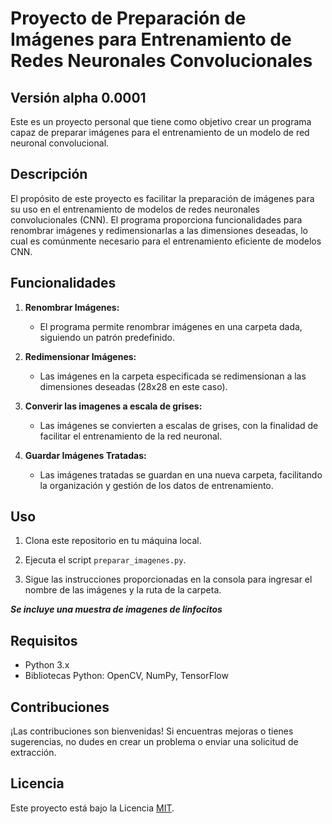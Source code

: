 # Proyecto de Preparación de Imágenes para Entrenamiento de Redes Neuronales Convolucionales 
## Versión alpha 0.0001
Este es un proyecto personal que tiene como objetivo crear un programa capaz de preparar imágenes para el entrenamiento de un modelo de red neuronal convolucional.

## Descripción

El propósito de este proyecto es facilitar la preparación de imágenes para su uso en el entrenamiento de modelos de redes neuronales convolucionales (CNN). El programa proporciona funcionalidades para renombrar imágenes y redimensionarlas a las dimensiones deseadas, lo cual es comúnmente necesario para el entrenamiento eficiente de modelos CNN.

## Funcionalidades

1. **Renombrar Imágenes:**
   - El programa permite renombrar imágenes en una carpeta dada, siguiendo un patrón predefinido.

2. **Redimensionar Imágenes:**
   - Las imágenes en la carpeta especificada se redimensionan a las dimensiones deseadas (28x28 en este caso).

3. **Converir las imagenes a escala de grises:**
   - Las imágenes se convierten a escalas de grises, con la finalidad de facilitar el entrenamiento de la red neuronal.

4. **Guardar Imágenes Tratadas:**
   - Las imágenes tratadas se guardan en una nueva carpeta, facilitando la organización y gestión de los datos de entrenamiento.

## Uso

1. Clona este repositorio en tu máquina local.

2. Ejecuta el script `preparar_imagenes.py`.

3. Sigue las instrucciones proporcionadas en la consola para ingresar el nombre de las imágenes y la ruta de la carpeta.

***Se incluye una muestra de imagenes de linfocitos***

## Requisitos

- Python 3.x
- Bibliotecas Python: OpenCV, NumPy, TensorFlow

## Contribuciones

¡Las contribuciones son bienvenidas! Si encuentras mejoras o tienes sugerencias, no dudes en crear un problema o enviar una solicitud de extracción.

## Licencia

Este proyecto está bajo la Licencia [MIT](LICENSE).
